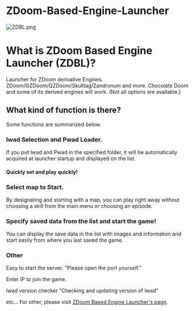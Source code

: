 # ZDoom-Based-Engine-Launcher
![ZDBL.png](http://www.geocities.jp/masato_382/ZDBL/image/screen-en.png "ZDBL_Image")

# What is ZDoom Based Engine Launcher (ZDBL)?
Launcher for ZDoom derivative Engines. ZDoom/GZDoom/QZDoom/Skulltag/Zandronum and more. 
Chocolate Doom and some of its derived engines will work. (Not all options are available.)

## What kind of function is there? 
Some functions are summarized below.

### Iwad Selection and Pwad Loader.
If you put Iwad and Pwad in the specified folder, it will be automatically acquired at launcher startup and displayed on the list.
#### Quickly set and play quickly!

### Select map to Start.
By designating and starting with a map, you can play right away without choosing a skill from the main menu or choosing an episode.

### Specify saved data from the list and start the game!
You can display the save data in the list with images and information and start easily from where you last saved the game.

### Other
Easy to start the server.
"Please open the port yourself."

Enter IP to join the game.

Iwad version checker
"Checking and updating version of Iwad"

etc...
For other, please visit [ZDoom Based Engine Launcher's page](
http://www.geocities.jp/masato_382/ZDBL/en_us/).
